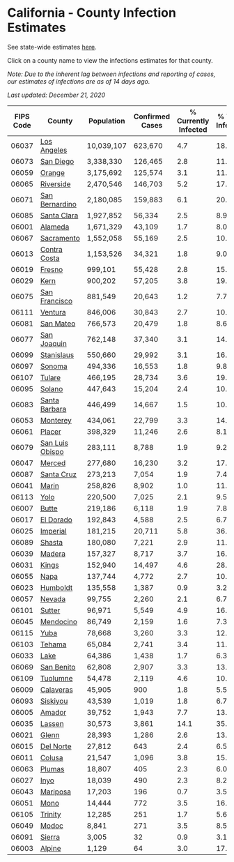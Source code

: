 # California - County Infection Estimates

See state-wide estimates [here](/infections/us-ca).

Click on a county name to view the infections estimates for that county.

*Note: Due to the inherent lag between infections and reporting of cases, our estimates of infections are as of 14 days ago.*

*Last updated: December 21, 2020*

|   FIPS Code |                             County |   Population |   Confirmed Cases |   % Currently Infected |   % Total Infected |
|-------------|------------------------------------|--------------|-------------------|------------------------|--------------------|
|       06037 |         [Los Angeles](los-angeles) |   10,039,107 |           623,670 |                    4.7 |               18.8 |
|       06073 |             [San Diego](san-diego) |    3,338,330 |           126,465 |                    2.8 |               11.1 |
|       06059 |                   [Orange](orange) |    3,175,692 |           125,574 |                    3.1 |               11.7 |
|       06065 |             [Riverside](riverside) |    2,470,546 |           146,703 |                    5.2 |               17.4 |
|       06071 |   [San Bernardino](san-bernardino) |    2,180,085 |           159,883 |                    6.1 |               20.4 |
|       06085 |         [Santa Clara](santa-clara) |    1,927,852 |            56,334 |                    2.5 |                8.9 |
|       06001 |                 [Alameda](alameda) |    1,671,329 |            43,109 |                    1.7 |                8.0 |
|       06067 |           [Sacramento](sacramento) |    1,552,058 |            55,169 |                    2.5 |               10.5 |
|       06013 |       [Contra Costa](contra-costa) |    1,153,526 |            34,321 |                    1.8 |                9.0 |
|       06019 |                   [Fresno](fresno) |      999,101 |            55,428 |                    2.8 |               15.6 |
|       06029 |                       [Kern](kern) |      900,202 |            57,205 |                    3.8 |               19.5 |
|       06075 |     [San Francisco](san-francisco) |      881,549 |            20,643 |                    1.2 |                7.7 |
|       06111 |                 [Ventura](ventura) |      846,006 |            30,843 |                    2.7 |               10.7 |
|       06081 |             [San Mateo](san-mateo) |      766,573 |            20,479 |                    1.8 |                8.6 |
|       06077 |         [San Joaquin](san-joaquin) |      762,148 |            37,340 |                    3.1 |               14.7 |
|       06099 |           [Stanislaus](stanislaus) |      550,660 |            29,992 |                    3.1 |               16.7 |
|       06097 |                   [Sonoma](sonoma) |      494,336 |            16,553 |                    1.8 |                9.8 |
|       06107 |                   [Tulare](tulare) |      466,195 |            28,734 |                    3.6 |               19.0 |
|       06095 |                   [Solano](solano) |      447,643 |            15,204 |                    2.4 |               10.2 |
|       06083 |     [Santa Barbara](santa-barbara) |      446,499 |            14,667 |                    1.5 |               10.6 |
|       06053 |               [Monterey](monterey) |      434,061 |            22,799 |                    3.3 |               14.9 |
|       06061 |                   [Placer](placer) |      398,329 |            11,246 |                    2.6 |                8.1 |
|       06079 | [San Luis Obispo](san-luis-obispo) |      283,111 |             8,788 |                    1.9 |                9.2 |
|       06047 |                   [Merced](merced) |      277,680 |            16,230 |                    3.2 |               17.6 |
|       06087 |           [Santa Cruz](santa-cruz) |      273,213 |             7,054 |                    1.9 |                7.4 |
|       06041 |                     [Marin](marin) |      258,826 |             8,902 |                    1.0 |               11.7 |
|       06113 |                       [Yolo](yolo) |      220,500 |             7,025 |                    2.1 |                9.5 |
|       06007 |                     [Butte](butte) |      219,186 |             6,118 |                    1.9 |                7.8 |
|       06017 |             [El Dorado](el-dorado) |      192,843 |             4,588 |                    2.5 |                6.7 |
|       06025 |               [Imperial](imperial) |      181,215 |            20,711 |                    5.8 |               36.4 |
|       06089 |                   [Shasta](shasta) |      180,080 |             7,221 |                    2.9 |               11.2 |
|       06039 |                   [Madera](madera) |      157,327 |             8,717 |                    3.7 |               16.7 |
|       06031 |                     [Kings](kings) |      152,940 |            14,497 |                    4.6 |               28.6 |
|       06055 |                       [Napa](napa) |      137,744 |             4,772 |                    2.7 |               10.1 |
|       06023 |               [Humboldt](humboldt) |      135,558 |             1,387 |                    0.9 |                3.2 |
|       06057 |                   [Nevada](nevada) |       99,755 |             2,260 |                    2.1 |                6.7 |
|       06101 |                   [Sutter](sutter) |       96,971 |             5,549 |                    4.9 |               16.4 |
|       06045 |             [Mendocino](mendocino) |       86,749 |             2,159 |                    1.6 |                7.3 |
|       06115 |                       [Yuba](yuba) |       78,668 |             3,260 |                    3.3 |               12.0 |
|       06103 |                   [Tehama](tehama) |       65,084 |             2,741 |                    3.4 |               11.4 |
|       06033 |                       [Lake](lake) |       64,386 |             1,438 |                    1.7 |                6.3 |
|       06069 |           [San Benito](san-benito) |       62,808 |             2,907 |                    3.3 |               13.6 |
|       06109 |               [Tuolumne](tuolumne) |       54,478 |             2,119 |                    4.6 |               10.5 |
|       06009 |             [Calaveras](calaveras) |       45,905 |               900 |                    1.8 |                5.5 |
|       06093 |               [Siskiyou](siskiyou) |       43,539 |             1,019 |                    1.8 |                6.7 |
|       06005 |                   [Amador](amador) |       39,752 |             1,943 |                    7.7 |               13.2 |
|       06035 |                   [Lassen](lassen) |       30,573 |             3,861 |                   14.1 |               35.7 |
|       06021 |                     [Glenn](glenn) |       28,393 |             1,286 |                    2.6 |               13.4 |
|       06015 |             [Del Norte](del-norte) |       27,812 |               643 |                    2.4 |                6.5 |
|       06011 |                   [Colusa](colusa) |       21,547 |             1,096 |                    3.8 |               15.1 |
|       06063 |                   [Plumas](plumas) |       18,807 |               405 |                    2.3 |                6.0 |
|       06027 |                       [Inyo](inyo) |       18,039 |               490 |                    2.3 |                8.2 |
|       06043 |               [Mariposa](mariposa) |       17,203 |               196 |                    0.7 |                3.5 |
|       06051 |                       [Mono](mono) |       14,444 |               772 |                    3.5 |               16.3 |
|       06105 |                 [Trinity](trinity) |       12,285 |               251 |                    1.7 |                5.6 |
|       06049 |                     [Modoc](modoc) |        8,841 |               271 |                    3.5 |                8.5 |
|       06091 |                   [Sierra](sierra) |        3,005 |                32 |                    0.9 |                3.1 |
|       06003 |                   [Alpine](alpine) |        1,129 |                64 |                    3.0 |               17.3 |